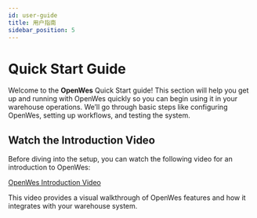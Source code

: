 ```yaml
---
id: user-guide
title: 用户指南
sidebar_position: 5
---
```


# Quick Start Guide

Welcome to the **OpenWes** Quick Start guide! This section will help you get up and running with OpenWes quickly so you can begin using it in your warehouse operations. We’ll go through basic steps like configuring OpenWes, setting up workflows, and testing the system.

## Watch the Introduction Video

Before diving into the setup, you can watch the following video for an introduction to OpenWes:

[OpenWes Introduction Video](https://www.bilibili.com/video/BV1pJF3efEow/)

This video provides a visual walkthrough of OpenWes features and how it integrates with your warehouse system.

